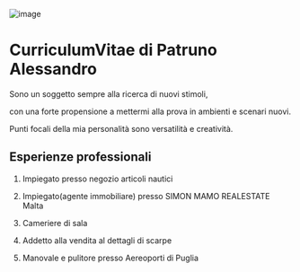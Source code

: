 ![image](https://github.com/user-attachments/assets/06cf81ff-f468-4eb3-8655-1c0baf7b1732)






  
# CurriculumVitae di Patruno Alessandro

Sono un soggetto sempre alla ricerca di nuovi stimoli,

con una forte propensione a mettermi alla prova in ambienti e scenari nuovi.


Punti focali della mia personalità sono versatilità e creatività.

## Esperienze professionali
1. Impiegato presso negozio articoli nautici

2. Impiegato(agente immobiliare) presso SIMON MAMO REALESTATE Malta

3. Cameriere di sala

4. Addetto alla vendita al dettagli di scarpe

5. Manovale e pulitore presso Aereoporti di Puglia

